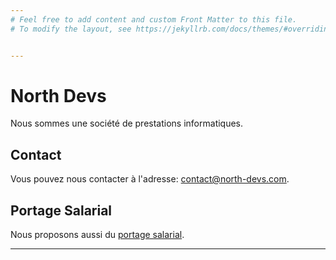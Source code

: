 ```yaml
---
# Feel free to add content and custom Front Matter to this file.
# To modify the layout, see https://jekyllrb.com/docs/themes/#overriding-theme-defaults


---
```


# North Devs

Nous sommes une société de prestations informatiques.

## Contact

Vous pouvez nous contacter à l'adresse: contact@north-devs.com.

## Portage Salarial

Nous proposons aussi du [portage salarial](/connect/portage-salarial).


---
